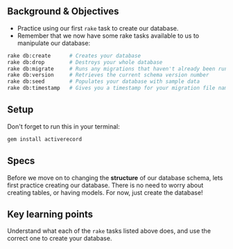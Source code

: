 ## Background & Objectives

- Practice using our first `rake` task to create our database.
- Remember that we now have some rake tasks available to us to manipulate our database:

```bash
rake db:create      # Creates your database
rake db:drop        # Destroys your whole database
rake db:migrate     # Runs any migrations that haven't already been run
rake db:version     # Retrieves the current schema version number
rake db:seed        # Populates your database with sample data
rake db:timestamp   # Gives you a timestamp for your migration file name
```

## Setup

Don't forget to run this in your terminal:

```bash
gem install activerecord
```

## Specs

Before we move on to changing the **structure** of our database schema, lets first practice creating our database. There is no need to worry about creating tables, or having models. For now, just create the database!

## Key learning points

Understand what each of the `rake` tasks listed above does, and use the correct one to create your database.
